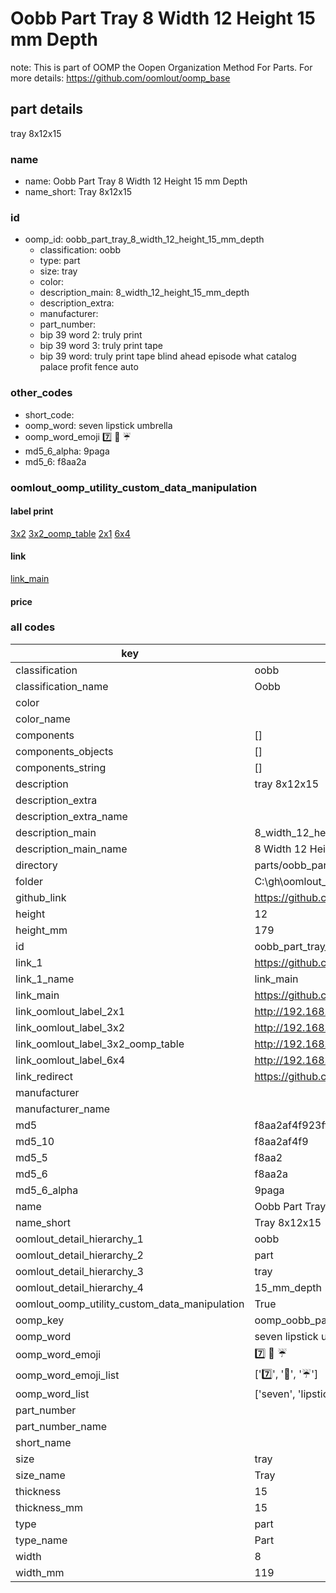 # Oobb Part Tray 8 Width 12 Height 15 mm Depth  

note: This is part of OOMP the Oopen Organization Method For Parts. For more details: https://github.com/oomlout/oomp_base

##  part details
  



tray 8x12x15



### name
* name: Oobb Part Tray 8 Width 12 Height 15 mm Depth
* name_short: Tray 8x12x15 
### id
* oomp_id: oobb_part_tray_8_width_12_height_15_mm_depth
  * classification: oobb
  * type: part
  * size: tray
  * color: 
  * description_main: 8_width_12_height_15_mm_depth
  * description_extra: 
  * manufacturer: 
  * part_number: 
  * bip 39 word 2: truly print
  * bip 39 word 3: truly print tape
  * bip 39 word: truly print tape blind ahead episode what catalog palace profit fence auto

### other_codes
* short_code: 
* oomp_word: seven lipstick umbrella
* oomp_word_emoji :seven: :lipstick: :umbrella:
* md5_6_alpha: 9paga
* md5_6: f8aa2a






### oomlout_oomp_utility_custom_data_manipulation
#### label print
[3x2](http://192.168.1.245:1112/?label=oomp%209paga)
[3x2_oomp_table](http://192.168.1.108:1112/?label=oomp%209paga)
[2x1](http://192.168.1.242:1112/?label=oomp%209paga)
[6x4](http://192.168.1.55:1112/?label=oomp%209paga)    

#### link

[link_main](https://github.com/oomlout/oomlout_oobb_version_4_generated_parts/tree/main/navigation_oomp/oobb/part/tray/8_width_12_height_15_mm_depth/part)                              

#### price







### all codes 
| key | value |  
| --- | --- |  
| classification | oobb |  
| classification_name | Oobb |  
| color |  |  
| color_name |  |  
| components | [] |  
| components_objects | [] |  
| components_string | [] |  
| description | tray 8x12x15 |  
| description_extra |  |  
| description_extra_name |  |  
| description_main | 8_width_12_height_15_mm_depth |  
| description_main_name | 8 Width 12 Height 15 mm Depth |  
| directory | parts/oobb_part_tray_8_width_12_height_15_mm_depth |  
| folder | C:\gh\oomlout_oobb_version_4_generated_parts\parts\oobb_part_tray_8_width_12_height_15_mm_depth |  
| github_link | https://github.com/oomlout/oomlout_oomp_part_src/tree/main/parts/oobb_part_tray_8_width_12_height_15_mm_depth |  
| height | 12 |  
| height_mm | 179 |  
| id | oobb_part_tray_8_width_12_height_15_mm_depth |  
| link_1 | https://github.com/oomlout/oomlout_oobb_version_4_generated_parts/tree/main/navigation_oomp/oobb/part/tray/8_width_12_height_15_mm_depth/part |  
| link_1_name | link_main |  
| link_main | https://github.com/oomlout/oomlout_oobb_version_4_generated_parts/tree/main/navigation_oomp/oobb/part/tray/8_width_12_height_15_mm_depth/part |  
| link_oomlout_label_2x1 | http://192.168.1.242:1112/?label=oomp%209paga |  
| link_oomlout_label_3x2 | http://192.168.1.245:1112/?label=oomp%209paga |  
| link_oomlout_label_3x2_oomp_table | http://192.168.1.108:1112/?label=oomp%209paga |  
| link_oomlout_label_6x4 | http://192.168.1.55:1112/?label=oomp%209paga |  
| link_redirect | https://github.com/oomlout/oomlout_oobb_version_4_generated_parts/tree/main/parts/oobb_tray_08_12_15 |  
| manufacturer |  |  
| manufacturer_name |  |  
| md5 | f8aa2af4f923ff392f82917dbbaab74b |  
| md5_10 | f8aa2af4f9 |  
| md5_5 | f8aa2 |  
| md5_6 | f8aa2a |  
| md5_6_alpha | 9paga |  
| name | Oobb Part Tray 8 Width 12 Height 15 mm Depth |  
| name_short | Tray 8x12x15  |  
| oomlout_detail_hierarchy_1 | oobb |  
| oomlout_detail_hierarchy_2 | part |  
| oomlout_detail_hierarchy_3 | tray |  
| oomlout_detail_hierarchy_4 | 15_mm_depth |  
| oomlout_oomp_utility_custom_data_manipulation | True |  
| oomp_key | oomp_oobb_part_tray_8_width_12_height_15_mm_depth |  
| oomp_word | seven lipstick umbrella |  
| oomp_word_emoji | :seven: :lipstick: :umbrella: |  
| oomp_word_emoji_list | [':seven:', ':lipstick:', ':umbrella:'] |  
| oomp_word_list | ['seven', 'lipstick', 'umbrella'] |  
| part_number |  |  
| part_number_name |  |  
| short_name |  |  
| size | tray |  
| size_name | Tray |  
| thickness | 15 |  
| thickness_mm | 15 |  
| type | part |  
| type_name | Part |  
| width | 8 |  
| width_mm | 119 |  
